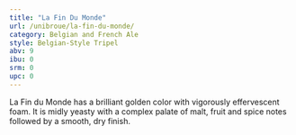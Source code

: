 ```yaml
---
title: "La Fin Du Monde"
url: /unibroue/la-fin-du-monde/
category: Belgian and French Ale
style: Belgian-Style Tripel
abv: 9
ibu: 0
srm: 0
upc: 0
---
```

La Fin du Monde has a brilliant golden color with vigorously effervescent foam.
It is midly yeasty with a complex palate of malt, fruit and spice notes followed by a smooth, dry finish.
